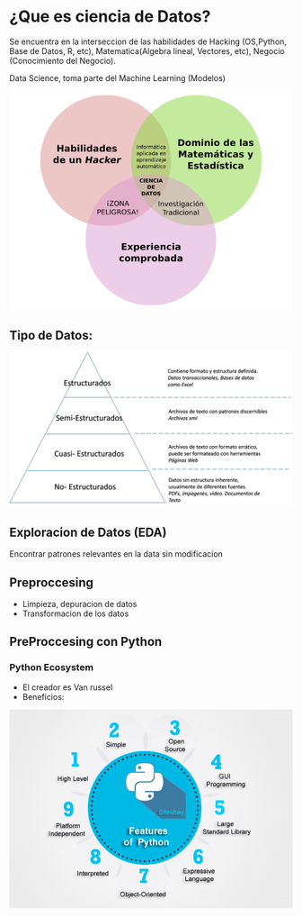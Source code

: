 # ¿Que es ciencia de Datos?

Se encuentra en la interseccion de las habilidades de Hacking (OS,Python, Base de Datos, R, etc), Matematica(Algebra lineal, Vectores, etc), Negocio (Conocimiento del Negocio).

Data Science, toma parte del Machine Learning (Modelos)

![Imagen1](Imagenes/ciencia-de-datos.png)

## Tipo de Datos: 

![Imagen2](Imagenes/piramidedatos.png)

## Exploracion de Datos (EDA)

Encontrar patrones relevantes en la data sin modificacion

## Preproccesing

* Limpieza, depuracion de datos
* Transformacion de los datos

## PreProccesing con Python

### Python Ecosystem

* El creador es Van russel 
* Beneficios:

![Imagen3](Imagenes/features-of-python.png "Features of Python")









